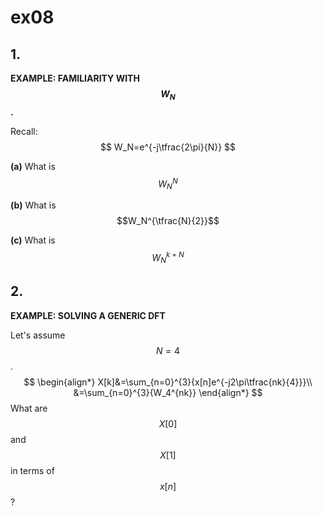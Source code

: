  # ex08

## 1.
__EXAMPLE: FAMILIARITY WITH $$W_N$$.__

Recall:
$$
W_N=e^{-j\tfrac{2\pi}{N}}
$$

**(a)** What is $$W_N^{N}$$

**(b)** What is $$W_N^{\tfrac{N}{2}}$$

**(c)** What is $$W_N^{k+N}$$


## 2.
__EXAMPLE: SOLVING A GENERIC DFT__

Let's assume $$N=4$$.
$$
\begin{align*}
X[k]&=\sum_{n=0}^{3}{x[n]e^{-j2\pi\tfrac{nk}{4}}}\\
&=\sum_{n=0}^{3}{W_4^{nk}}
\end{align*}
$$
What are $$X[0]$$ and $$X[1]$$ in terms of $$x[n]$$?
